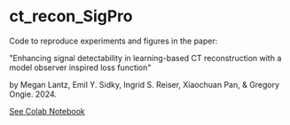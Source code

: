 # ct_recon_SigPro

Code to reproduce experiments and figures in the paper:


"Enhancing signal detectability in learning-based CT reconstruction with a model observer inspired loss function"


by Megan Lantz, Emil Y. Sidky, Ingrid S. Reiser, Xiaochuan Pan, & Gregory Ongie. 2024.


[See Colab Notebook](sigpro_paper_full_code.ipynb)
